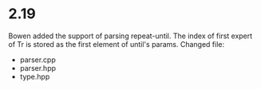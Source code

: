 # 2.19
Bowen added the support of parsing repeat-until.
The index of first expert of Tr is stored as the first element of until's params.
Changed file:
- parser.cpp
- parser.hpp
- type.hpp